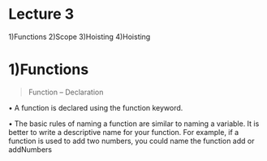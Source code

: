 # Lecture 3

1)Functions   2)Scope   3)Hoisting   4)Hoisting

# 1)Functions

>Function – Declaration

• A function is declared using the function keyword.

• The basic rules of naming a function are similar to naming a variable. It is 
better to write a descriptive name for your function. For example, if a 
function is used to add two numbers, you could name the function add or 
addNumbers

